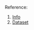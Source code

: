Reference:
1. [Info](https://crossmoda2022.grand-challenge.org/)
2. [Dataset](https://www.google.com/url?q=https://doi.org/10.5281/zenodo.6504722&sa=D&source=editors&ust=1740029575187329&usg=AOvVaw1RzBbwDcICPVmhrYxnhqSt)